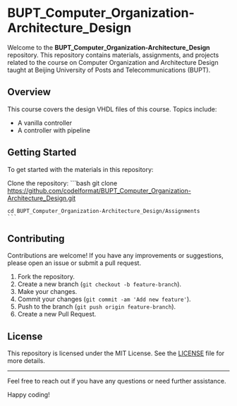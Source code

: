 # BUPT_Computer_Organization-Architecture_Design

Welcome to the **BUPT_Computer_Organization-Architecture_Design** repository. This repository contains materials, assignments, and projects related to the course on Computer Organization and Architecture Design taught at Beijing University of Posts and Telecommunications (BUPT).

## Overview

This course covers the design VHDL files of this course. Topics include:

- A vanilla controller
- A controller with pipeline

## Getting Started

To get started with the materials in this repository:

Clone the repository:
    ```bash
    git clone https://github.com/codelformat/BUPT_Computer_Organization-Architecture_Design.git

    cd BUPT_Computer_Organization-Architecture_Design/Assignments
    ```

## Contributing

Contributions are welcome! If you have any improvements or suggestions, please open an issue or submit a pull request.

1. Fork the repository.
2. Create a new branch (`git checkout -b feature-branch`).
3. Make your changes.
4. Commit your changes (`git commit -am 'Add new feature'`).
5. Push to the branch (`git push origin feature-branch`).
6. Create a new Pull Request.

## License

This repository is licensed under the MIT License. See the [LICENSE](./LICENSE) file for more details.

---

Feel free to reach out if you have any questions or need further assistance.

Happy coding!
